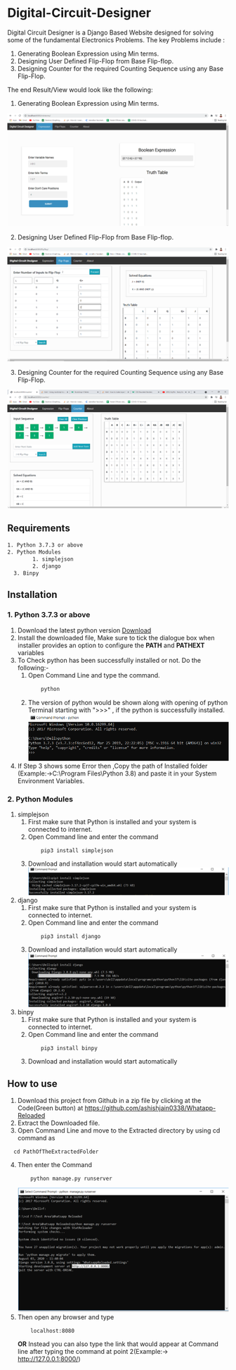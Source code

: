 # Digital-Circuit-Designer

Digital Circuit Designer is a Django Based Website designed for solving some of the fundamental Electronics Problems. The key Problems include :
1. Generating Boolean Expression using Min terms.
2. Designing User Defined Flip-Flop from Base Flip-flop.
3. Designing Counter for the required Counting Sequence using any Base Flip-Flop.

The end Result/View would look like the following:
1. Generating Boolean Expression using Min terms.


![bool-view](https://github.com/ashishjain0338/Digital-Circuit-Designer/blob/master/Images/phase1.PNG)



2. Designing User Defined Flip-Flop from Base Flip-flop.


![ff-view](https://github.com/ashishjain0338/Digital-Circuit-Designer/blob/master/Images/phase2.PNG)


3. Designing Counter for the required Counting Sequence using any Base Flip-Flop.


![Counter-view](https://github.com/ashishjain0338/Digital-Circuit-Designer/blob/master/Images/phase3.PNG)

## Requirements

	1. Python 3.7.3 or above
	2. Python Modules
			1. simplejson
			2. django
      3. Binpy
      
## Installation

### 1. Python 3.7.3 or above

1. Download the latest python version [Download](https://www.python.org/downloads/)
2. Install the downloaded file, Make sure to tick the dialogue box when installer provides an option to configure the **PATH** and **PATHEXT** variables 
3. To Check python has been successfully installed or not. Do the following:-
	1. Open Command Line and type the command. 
		``` bash
			python
		```
	2. The version of python would be shown along with opening of python Terminal starting with ">>>" , if the python is successfully installed.
	![python install](https://github.com/ashishjain0338/Whatapp-Reloaded/blob/master/ScreenShots/Misc/python%20install.PNG)
4. If Step 3 shows some Error then ,Copy the path of Installed folder (Example:->C:\Program Files\Python 3.8) and paste it in your System Environment Variables.

### 2. Python Modules
1. simplejson
	1. First make sure that Python is installed and your system is connected to internet.
	2. Open Command line and enter the command
		```
			pip3 install simplejson
		```
	3. Download and installation would start automatically
	![Simple Json](https://github.com/ashishjain0338/Whatapp-Reloaded/blob/master/ScreenShots/Misc/Simplejson.PNG)
2. django
	1. First make sure that Python is installed and your system is connected to internet.
	2. Open Command line and enter the command
		```
			pip3 install django
		```
	3. Download and installation would start automatically
	![Django](https://github.com/ashishjain0338/Whatapp-Reloaded/blob/master/ScreenShots/Misc/django.PNG)
3. binpy
	1. First make sure that Python is installed and your system is connected to internet.
	2. Open Command line and enter the command
		```
			pip3 install binpy
		```
	3. Download and installation would start automatically


## How to use
1. Download this project from Github in a zip file by clicking at the Code(Green button) at https://github.com/ashishjain0338/Whatapp-Reloaded
2. Extract the Downloaded file.
3. Open Command Line and move to the Extracted directory by using cd command as
```
  cd PathOfTheExtractedFolder
```
4. Then enter the Command
	``` 
		python manage.py runserver
	```
	![Running Server](https://github.com/ashishjain0338/Whatapp-Reloaded/blob/master/ScreenShots/Misc/starting%20server.PNG)
5. Then open any browser and type
	```
		localhost:8080
	```
	**OR** Instead you can also type the link that would appear at Command line after typing the command at point 2(Example:-> http://127.0.0.1:8000/)
